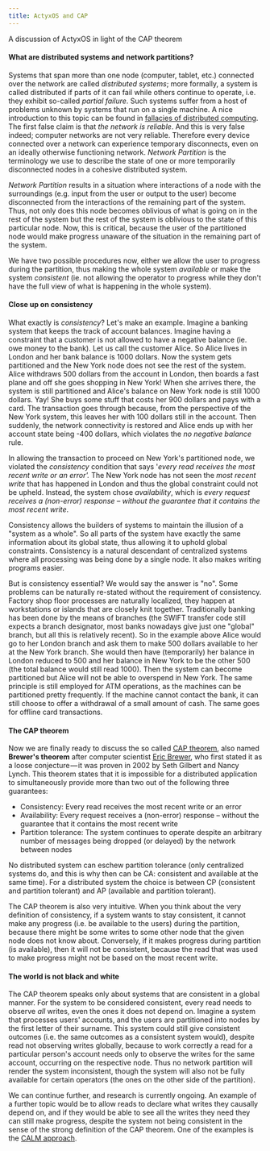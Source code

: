 ```yaml
---
title: ActyxOS and CAP
---
```


A discussion of ActyxOS in light of the CAP theorem

#### What are distributed systems and network partitions?

Systems that span more than one node (computer, tablet, etc.) connected over the network are called _distributed systems_; more formally, a system is called distributed if parts of it can fail while others continue to operate, i.e. they exhibit so-called _partial failure_. Such systems suffer from a host of problems unknown by systems that run on a single machine. A nice introduction to this topic can be found in [fallacies of distributed computing](https://en.wikipedia.org/wiki/Fallacies_of_distributed_computing#The_fallacies). The first false claim is that _the network is reliable_. And this is very false indeed; computer networks are not very reliable. Therefore every device connected over a network can experience temporary disconnects, even on an ideally otherwise functioning network. _Network Partition_ is the terminology we use to describe the state of one or more temporarily disconnected nodes in a cohesive distributed system.

_Network Partition_ results in a situation where interactions of a node with the surroundings (e.g. input from the user or output to the user) become disconnected from the interactions of the remaining part of the system. Thus, not only does this node becomes oblivious of what is going on in the rest of the system but the rest of the system is oblivious to the state of this particular node. Now, this is critical, because the user of the partitioned node would make progress unaware of the situation in the remaining part of the system.

We have two possible procedures now, either we allow the user to progress during the partition, thus making the whole system _available_ or make the system _consistent_ (ie. not allowing the operator to progress while they don't have the full view of what is happening in the whole system).

#### Close up on consistency

What exactly is _consistency_? Let's make an example. Imagine a banking system that keeps the track of account balances. Imagine having a constraint that a customer is not allowed to have a negative balance (ie. owe money to the bank). Let us call the customer Alice. So Alice lives in London and her bank balance is 1000 dollars. Now the system gets partitioned and the New York node does not see the rest of the system. Alice withdraws 500 dollars from the account in London, then boards a fast plane and off she goes shopping in New York! When she arrives there, the system is still partitioned and Alice's balance on New York node is still 1000 dollars. Yay! She buys some stuff that costs her 900 dollars and pays with a card. The transaction goes through because, from the perspective of the New York system, this leaves her with 100 dollars still in the account. Then suddenly, the network connectivity is restored and Alice ends up with her account state being -400 dollars, which violates the _no negative balance_ rule.

In allowing the transaction to proceed on New York's partitioned node, we violated the _consistency_ condition that says '_every read receives the most recent write or an error'._ The New York node has not seen the _most recent write_ that has happened in London and thus the global constraint could not be upheld. Instead, the system chose _availability_, which is _every request receives a (non-error) response – without the guarantee that it contains the most recent write_.

Consistency allows the builders of systems to maintain the illusion of a "system as a whole". So all parts of the system have exactly the same information about its global state, thus allowing it to uphold global constraints. Consistency is a natural descendant of centralized systems where all processing was being done by a single node. It also makes writing programs easier.

But is consistency essential? We would say the answer is "no". Some problems can be naturally re-stated without the requirement of consistency. Factory shop floor processes are naturally localized, they happen at workstations or islands that are closely knit together. Traditionally banking has been done by the means of branches (the SWIFT transfer code still expects a branch designator, most banks nowadays give just one "global" branch, but all this is relatively recent). So in the example above Alice would go to her London branch and ask them to make 500 dollars available to her at the New York branch. She would then have (temporarily) her balance in London reduced to 500 and her balance in New York to be the other 500 (the total balance would still read 1000). Then the system can become partitioned but Alice will not be able to overspend in New York. The same principle is still employed for ATM operations, as the machines can be partitioned pretty frequently. If the machine cannot contact the bank, it can still choose to offer a withdrawal of a small amount of cash. The same goes for offline card transactions.

#### The CAP theorem

Now we are finally ready to discuss the so called [CAP theorem](https://en.wikipedia.org/wiki/CAP_theorem), also named **Brewer's theorem** after computer scientist [Eric Brewer](https://en.wikipedia.org/wiki/Eric_Brewer_(scientist)), who first stated it as a loose conjecture — it was proven in 2002 by Seth Gilbert and Nancy Lynch. This theorem states that it is impossible for a distributed application to simultaneously provide more than two out of the following three guarantees:

- Consistency: Every read receives the most recent write or an error
- Availability: Every request receives a (non-error) response – without the guarantee that it contains the most recent write
- Partition tolerance: The system continues to operate despite an arbitrary number of messages being dropped (or delayed) by the network between nodes

No distributed system can eschew partition tolerance (only centralized systems do, and this is why then can be CA: consistent and available at the same time). For a distributed system the choice is between CP (consistent and partition tolerant) and AP (available and partition tolerant).

The CAP theorem is also very intuitive. When you think about the very definition of consistency, if a system wants to stay consistent, it cannot make any progress (i.e. be available to the users) during the partition, because there might be some writes to some other node that the given node does not know about. Conversely, if it makes progress during partition (is available), then it will not be consistent, because the read that was used to make progress might not be based on the most recent write.

#### The world is not black and white

The CAP theorem speaks only about systems that are consistent in a global manner. For the system to be considered consistent, every read needs to observe _all_ writes, even the ones it does not depend on. Imagine a system that processes users' accounts, and the users are partitioned into nodes by the first letter of their surname. This system could still give consistent outcomes (i.e. the same outcomes as a consistent system would), despite read not observing writes globally, because to work correctly a read for a particular person's account needs only to observe the writes for the same account, occurring on the respective node. Thus no network partition will render the system inconsistent, though the system will also not be fully available for certain operators (the ones on the other side of the partition).

We can continue further, and research is currently ongoing. An example of a further topic would be to allow reads to declare what writes they causally depend on, and if they would be able to see all the writes they need they can still make progress, despite the system not being consistent in the sense of the strong definition of the CAP theorem. One of the examples is the [CALM approach](https://blog.acolyer.org/2019/03/06/keeping-calm-when-distributed-consistency-is-easy/).
